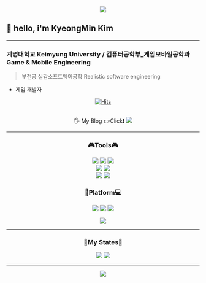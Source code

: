 <div align="center">
<img src="https://capsule-render.vercel.app/api?type=soft&color=00599C&height=130&section=header&text=Thank%20you%20for%20Visiting&fontSize=80&fontColor=03C75A&animation=fadeIn"/>
</div>

<h2> 👋 hello, i'm KyeongMin Kim</h2>

---
**<h3>계명대학교 Keimyung University / 컴퓨터공학부_게임모바일공학과 Game & Mobile Engineering</h2>**
>부전공 실감소프트웨어공학
>Realistic software engineering  
- 게임 개발자

<div align="center">
<a href="https://hits.sh/github.com/RuDaz7/"><img alt="Hits" src="https://hits.sh/github.com/RuDaz7.svg?view=today-total&style=for-the-badge&label=%EC%98%A4%EB%8A%98%2F%EC%B4%9D&color=dd9b11&labelColor=600e9b&logo=Github"/></a>
</div><br/>

<p align="center"> 🖐 My Blog 👉Click❗
<a href="https://blog.naver.com/rdz77"><img src="https://img.shields.io/badge/MyBlog-FFE033?style=for-the-badge&logo=Naver&logoColor=03C75A&link=https://blog.naver.com/rdz77"/></a>
</p>

---
<h3 align="center"><b>🎮Tools🎮</b></h3>

<p align="center">
<img src="https://img.shields.io/badge/unity-white.svg?style=for-the-badge&logo=unity&logoColor=black"/>
<img src="https://img.shields.io/badge/Oculus-blue.svg?style=for-the-badge&logo=Oculus&logoColor=black"/>
<img src="https://img.shields.io/badge/Unreal Engine-white.svg?style=for-the-badge&logo=Unreal Engine&logoColor=0E1128"/><br/>
<img src="https://img.shields.io/badge/Visual Studio Code-007ACC.svg?style=for-the-badge&logo=Visual Studio Code&logoColor=white"/>
<img src="https://img.shields.io/badge/Window Form-007ACC.svg?style=for-the-badge&logo=Visual Studio Code&logoColor=35BDB2"/><br/>
<img src="https://img.shields.io/badge/Oracle-F80000.svg?style=for-the-badge&logo=Oracle&logoColor=0E1128"/>
<img src="https://img.shields.io/badge/React-61DAFB.svg?style=for-the-badge&logo=React&logoColor=FF4154"/>
</p>

<h3 align="center"><b>📱Platform💻</b></h3>

<p align="center">
<img src="https://img.shields.io/badge/Google Play-yellow.svg?style=for-the-badge&logo=Google Play&logoColor=black"/>
<img src="https://img.shields.io/badge/Steam-white.svg?style=for-the-badge&logo=Steam&logoColor=black"/>
<img src="https://img.shields.io/badge/Appstore-0D96F6.svg?style=for-the-badge&logo=Appstore&logoColor=white"/>
</p>

<div align="center">
<img src="https://github-readme-stats.vercel.app/api?username=RuDaz7&show_icons=true">
</div>

---

<h3 align="center"><b>📄My States📃</b></h3>

<div align="center">
<img src="https://github-readme-stats.vercel.app/api/top-langs/?username=RuDaz7&show_icons=true">
<img src="http://mazassumnida.wtf/api/v2/generate_badge?boj=rudaz77">
</div>

---

<div align="center">
<img src="https://capsule-render.vercel.app/api?type=soft&color=033963&height=100&section=header&text=Thank%20you%20for%20Visiting%20everytime.&fontSize=50&fontColor=ECD53F"/>
</div>
